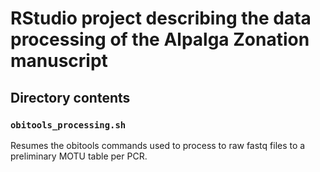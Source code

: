 # RStudio project describing the data processing of the Alpalga Zonation manuscript



## Directory contents

### `obitools_processing.sh`

Resumes the obitools commands used to process to raw fastq files
to a preliminary MOTU table per PCR.

